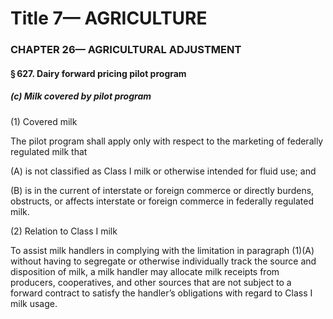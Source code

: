 
# Title 7— AGRICULTURE
### CHAPTER 26— AGRICULTURAL ADJUSTMENT
#### § 627. Dairy forward pricing pilot program
##### (c) Milk covered by pilot program

(1) Covered milk

The pilot program shall apply only with respect to the marketing of federally regulated milk that

(A) is not classified as Class I milk or otherwise intended for fluid use; and

(B) is in the current of interstate or foreign commerce or directly burdens, obstructs, or affects interstate or foreign commerce in federally regulated milk.

(2) Relation to Class I milk

To assist milk handlers in complying with the limitation in paragraph (1)(A) without having to segregate or otherwise individually track the source and disposition of milk, a milk handler may allocate milk receipts from producers, cooperatives, and other sources that are not subject to a forward contract to satisfy the handler’s obligations with regard to Class I milk usage.
